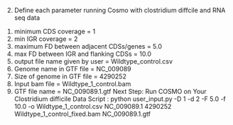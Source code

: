2.	Define each  parameter running Cosmo with clostridium diffcile and RNA seq data 
1) minimum CDS coverage =  1
2) min IGR coverage = 2
3) maximum FD between adjacent CDSs/genes = 5.0
4) max FD between IGR and flanking CDSs = 10.0
5) output file name given by user = Wildtype_control.csv 
6) Genome name in GTF file = NC_009089
7) Size of genome in GTF file = 4290252
8) Input bam file = Wildtype_1_control.bam 
9) GTF file name = NC_009089.1.gtf
Next Step: Run COSMO on Your Clostridium difficile Data
Script : python user_input.py -D 1 -d 2 -F 5.0 -f 10.0 -o Wildtype_1_control.csv NC_009089.1 4290252 Wildtype_1_control_fixed.bam NC_009089.1.gtf
